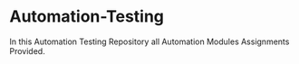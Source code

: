 # Automation-Testing 
In this Automation Testing Repository all Automation Modules Assignments Provided. 
